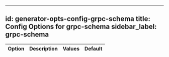 
---
id: generator-opts-config-grpc-schema
title: Config Options for grpc-schema
sidebar_label: grpc-schema
---

| Option | Description | Values | Default |
| ------ | ----------- | ------ | ------- |
